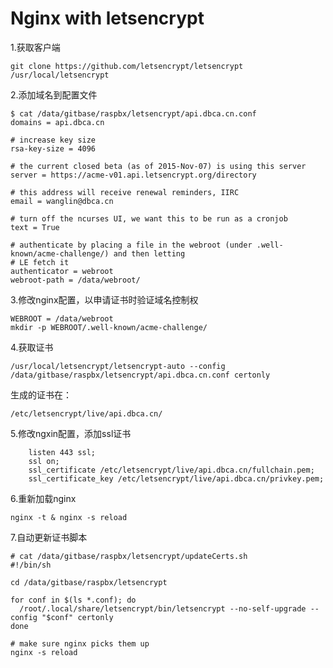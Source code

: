 Nginx with letsencrypt
======================

1.获取客户端

	git clone https://github.com/letsencrypt/letsencrypt /usr/local/letsencrypt

2.添加域名到配置文件

	$ cat /data/gitbase/raspbx/letsencrypt/api.dbca.cn.conf
	domains = api.dbca.cn
	
	# increase key size
	rsa-key-size = 4096
	
	# the current closed beta (as of 2015-Nov-07) is using this server
	server = https://acme-v01.api.letsencrypt.org/directory
	
	# this address will receive renewal reminders, IIRC
	email = wanglin@dbca.cn
	
	# turn off the ncurses UI, we want this to be run as a cronjob
	text = True
	
	# authenticate by placing a file in the webroot (under .well-known/acme-challenge/) and then letting
	# LE fetch it
	authenticator = webroot
	webroot-path = /data/webroot/

3.修改nginx配置，以申请证书时验证域名控制权

	WEBROOT = /data/webroot
	mkdir -p WEBROOT/.well-known/acme-challenge/

4.获取证书

	/usr/local/letsencrypt/letsencrypt-auto --config /data/gitbase/raspbx/letsencrypt/api.dbca.cn.conf certonly

生成的证书在：

	/etc/letsencrypt/live/api.dbca.cn/

5.修改ngxin配置，添加ssl证书

        listen 443 ssl;
        ssl on;
        ssl_certificate /etc/letsencrypt/live/api.dbca.cn/fullchain.pem;
        ssl_certificate_key /etc/letsencrypt/live/api.dbca.cn/privkey.pem;

6.重新加载nginx

	nginx -t & nginx -s reload

7.自动更新证书脚本

	# cat /data/gitbase/raspbx/letsencrypt/updateCerts.sh
	#!/bin/sh
	
	cd /data/gitbase/raspbx/letsencrypt
	
	for conf in $(ls *.conf); do
	  /root/.local/share/letsencrypt/bin/letsencrypt --no-self-upgrade --config "$conf" certonly
	done
	
	# make sure nginx picks them up
	nginx -s reload
	
